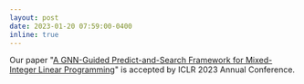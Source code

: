 ```yaml
---
layout: post
date: 2023-01-20 07:59:00-0400
inline: true
---
```


<!-- Our paper "[Mixed-integer linear optimization for full truckload pickup and delivery](http://www.optimization-online.org/DB_HTML/2021/03/8309.html)" is now accepted by Optimization Letters. -->

Our paper "[A GNN-Guided Predict-and-Search Framework for Mixed-Integer Linear Programming](https://openreview.net/forum?id=pHMpgT5xWaE)" is accepted by ICLR 2023 Annual Conference.